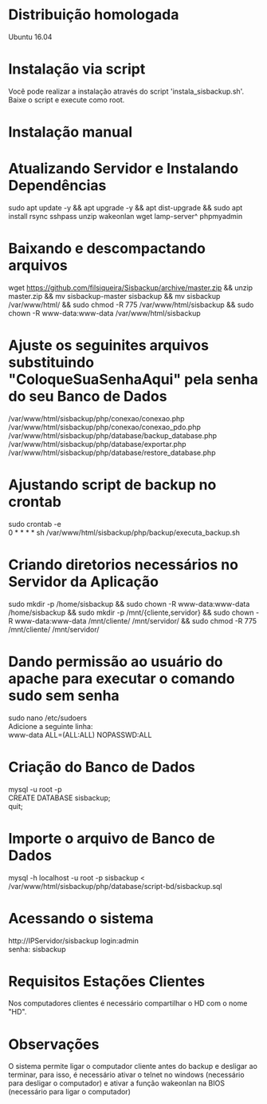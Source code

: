 # Distribuição homologada

Ubuntu 16.04

# Instalação via script
Você pode realizar a instalação através do script 'instala_sisbackup.sh'. Baixe o script e execute como root.<br>


# Instalação manual

# Atualizando Servidor e Instalando Dependências

sudo apt update -y && apt upgrade -y && apt dist-upgrade && sudo apt install rsync sshpass unzip wakeonlan wget lamp-server^ phpmyadmin

# Baixando e descompactando arquivos

wget https://github.com/filsiqueira/Sisbackup/archive/master.zip && unzip master.zip && mv sisbackup-master sisbackup && mv sisbackup /var/www/html/ && sudo chmod -R 775 /var/www/html/sisbackup && sudo chown -R www-data:www-data /var/www/html/sisbackup 

# Ajuste os seguinites arquivos substituindo "ColoqueSuaSenhaAqui" pela senha do seu Banco de Dados
/var/www/html/sisbackup/php/conexao/conexao.php<br>
/var/www/html/sisbackup/php/conexao/conexao_pdo.php<br>
/var/www/html/sisbackup/php/database/backup_database.php<br>
/var/www/html/sisbackup/php/database/exportar.php<br>
/var/www/html/sisbackup/php/database/restore_database.php <br>

# Ajustando script de backup no crontab
sudo crontab -e<br> 0 * * * * sh /var/www/html/sisbackup/php/backup/executa_backup.sh 

# Criando diretorios necessários no Servidor da Aplicação
sudo mkdir -p /home/sisbackup && sudo chown -R www-data:www-data /home/sisbackup && sudo mkdir -p /mnt/{cliente,servidor} && sudo chown -R www-data:www-data /mnt/cliente/ /mnt/servidor/ && sudo chmod -R 775 /mnt/cliente/ /mnt/servidor/

# Dando permissão ao usuário do apache para executar o comando sudo sem senha
sudo nano /etc/sudoers <br>
Adicione a seguinte linha:<br>
www-data ALL=(ALL:ALL) NOPASSWD:ALL 


# Criação do Banco de Dados
mysql -u root -p <br>
CREATE DATABASE sisbackup;<br>
quit;

# Importe o arquivo de Banco de Dados
mysql -h localhost -u root -p sisbackup < /var/www/html/sisbackup/php/database/script-bd/sisbackup.sql 

# Acessando o sistema
http://IPServidor/sisbackup 
login:admin <br>
senha: sisbackup 

# Requisitos Estações Clientes
Nos computadores clientes é necessário compartilhar o HD com o nome "HD".<br>

# Observações
O sistema permite ligar o computador cliente antes do backup e desligar ao terminar, para isso, é necessário ativar o telnet no windows (necessário para desligar o computador) e ativar a função wakeonlan na BIOS (necessário para ligar o computador)
